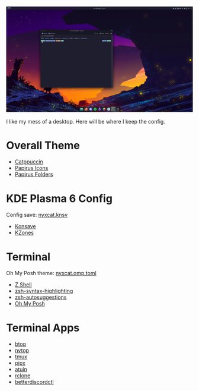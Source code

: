 ![My Desktop](assets/kdelook.png)

I like my mess of a desktop. Here will be where I keep the config.

# Overall Theme

- [Catppuccin](https://github.com/catppuccin/catppuccin)
- [Papirus Icons](https://github.com/PapirusDevelopmentTeam/papirus-icon-theme)
- [Papirus Folders](https://github.com/PapirusDevelopmentTeam/papirus-folders)

# KDE Plasma 6 Config

Config save: [nyxcat.knsv](nyxcat/conf.yaml)

- [Konsave](https://github.com/Prayag2/konsave)
- [KZones](https://github.com/gerritdevriese/kzones)

# Terminal

Oh My Posh theme: [nyxcat.omp.toml](nyxcat.omp.toml)

- [Z Shell](https://zsh.sourceforge.io/)
- [zsh-syntax-highlighting](https://github.com/zsh-users/zsh-syntax-highlighting)
- [zsh-autosuggestions](https://github.com/zsh-users/zsh-autosuggestions)
- [Oh My Posh](https://ohmyposh.dev/)

# Terminal Apps

- [btop](https://github.com/aristocratos/btop)
- [nvtop](https://github.com/Syllo/nvtop)
- [tmux](https://github.com/tmux/tmux)
- [pipx](https://github.com/pypa/pipx)
- [atuin](https://github.com/atuinsh/atuin)
- [rclone](https://github.com/rclone/rclone)
- [betterdiscordctl](https://github.com/bb010g/betterdiscordctl)
